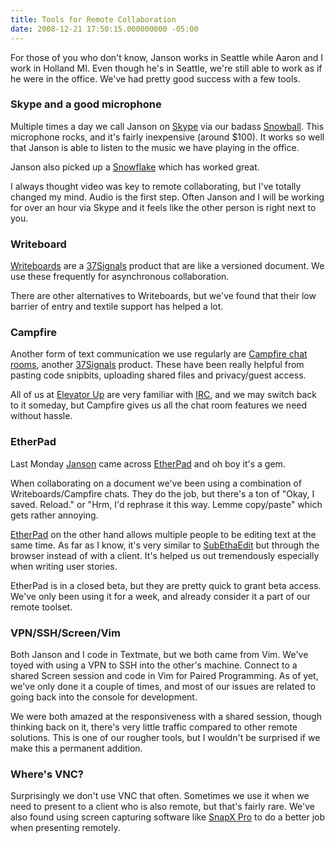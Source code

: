 ```yaml
---
title: Tools for Remote Collaboration
date: 2008-12-21 17:50:15.000000000 -05:00
---
```

For those of you who don't know, Janson works in Seattle while Aaron and I work in Holland MI. Even though he's in Seattle, we're still able to work as if he were in the office. We've had pretty good success with a few tools.

### Skype and a good microphone

Multiple times a day we call Janson on [Skype](http://www.skype.com/) via our badass [Snowball](http://www.bluemic.com/products/Snowball). This microphone rocks, and it's fairly inexpensive (around $100). It works so well that Janson is able to listen to the music we have playing in the office.

Janson also picked up a [Snowflake](http://www.bluemic.com/products/Snowflake) which has worked great.

I always thought video was key to remote collaborating, but I've totally changed my mind. Audio is the first step. Often Janson and I will be working for over an hour via Skype and it feels like the other person is right next to you.

### Writeboard

[Writeboards](http://www.writeboard.com/) are a [37Signals](http://www.37signals.com/) product that are like a versioned document. We use these frequently for asynchronous collaboration.

There are other alternatives to Writeboards, but we've found that their low barrier of entry and textile support has helped a lot.

### Campfire

Another form of text communication we use regularly are [Campfire chat rooms](http://www.campfirenow.com/), another [37Signals](http://www.37signals.com/) product. These have been really helpful from pasting code snipbits, uploading shared files and privacy/guest access.

All of us at [Elevator Up](http://elevatorup.com) are very familiar with [IRC](http://en.wikipedia.org/wiki/Irc), and we may switch back to it someday, but Campfire gives us all the chat room features we need without hassle.

### EtherPad

Last Monday [Janson](http://whycurious.tumblr.com/) came across [EtherPad](http://etherpad.com/) and oh boy it's a gem.

When collaborating on a document we've been using a combination of Writeboards/Campfire chats. They do the job, but there's a ton of "Okay, I saved. Reload." or "Hrm, I'd rephrase it this way. Lemme copy/paste" which gets rather annoying.

[EtherPad](http://etherpad.com/) on the other hand allows multiple people to be editing text at the same time. As far as I know, it's very similar to [SubEthaEdit](http://www.codingmonkeys.de/subethaedit/) but through the browser instead of with a client. It's helped us out tremendously especially when writing user stories.

EtherPad is in a closed beta, but they are pretty quick to grant beta access. We've only been using it for a week, and already consider it a part of our remote toolset.

### VPN/SSH/Screen/Vim

Both Janson and I code in Textmate, but we both came from Vim. We've toyed with using a VPN to SSH into the other's machine. Connect to a shared Screen session and code in Vim for Paired Programming. As of yet, we've only done it a couple of times, and most of our issues are related to going back into the console for development.

We were both amazed at the responsiveness with a shared session, though thinking back on it, there's very little traffic compared to other remote solutions. This is one of our rougher tools, but I wouldn't be surprised if we make this a permanent addition.

### Where's VNC?

Surprisingly we don't use VNC that often. Sometimes we use it when we need to present to a client who is also remote, but that's fairly rare. We've also found using screen capturing software like [SnapX Pro](http://www.ambrosiasw.com/utilities/snapzprox/) to do a better job when presenting remotely.


